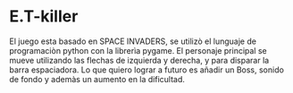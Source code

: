# E.T-killer

El juego esta basado en SPACE INVADERS, se utilizò el lunguaje de programaciòn python con la librerìa pygame. El personaje principal se mueve utilizando las flechas de izquierda y derecha, y para disparar la barra espaciadora. 
Lo que quiero lograr a futuro es añadir un Boss, sonido de fondo y ademàs un aumento en la dificultad.
